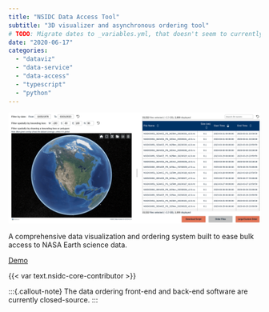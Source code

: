 ```yaml
---
title: "NSIDC Data Access Tool"
subtitle: "3D visualizer and asynchronous ordering tool"
# TODO: Migrate dates to _variables.yml, that doesn't seem to currently be supported.
date: "2020-06-17"
categories:
  - "dataviz"
  - "data-service"
  - "data-access"
  - "typescript"
  - "python"
---
```


![NSIDC Data Access Tool](nsidc-data-access-tool.png)

A comprehensive data visualization and ordering system built to ease bulk access to
NASA Earth science data.

[Demo](https://nsidc.org/data/data-access-tool/NSIDC-0051/versions/2)

{{< var text.nsidc-core-contributor >}}

:::{.callout-note}
The data ordering front-end and back-end software are currently closed-source.
:::
